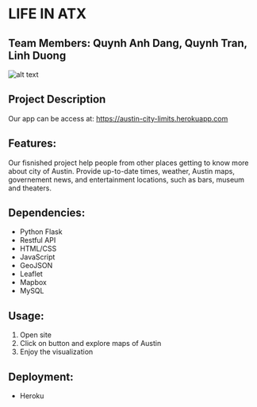 # LIFE IN ATX 

## Team Members: Quynh Anh Dang, Quynh Tran, Linh Duong

![alt text](https://aquilacommercial.com/wp-content/uploads/2018/01/Best-CRE-Firms.jpg)

## Project Description

Our app can be access at: https://austin-city-limits.herokuapp.com

## Features:

Our fisnished project help people from other places getting to know more about city of Austin. 
Provide up-to-date times, weather, Austin maps, governement news, and entertainment locations, such as bars, museum and theaters. 

## Dependencies:

* Python Flask
* Restful API 
* HTML/CSS
* JavaScript
* GeoJSON
* Leaflet 
* Mapbox
* MySQL

## Usage:

1. Open site 
2. Click on button and explore maps of Austin 
3. Enjoy the visualization

## Deployment:

* Heroku

